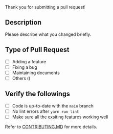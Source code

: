 Thank you for submitting a pull request!

## Description

Please describe what you changed briefly.

## Type of Pull Request
<!-- ignore-task-list-start -->
- [ ] Adding a feature
- [ ] Fixing a bug
- [ ] Maintaining documents
- [ ] Others ()
<!-- ignore-task-list-end -->

## Verify the followings
<!-- ignore-task-list-start -->
- [ ] Code is up-to-date with the `main` branch
- [ ] No lint errors after `yarn run lint`
- [ ] Make sure all the exsiting features working well
<!-- ignore-task-list-end -->

Refer to [CONTRIBUTING.MD](https://github.com/watergis/maplibre-gl-export/tree/master/.github/CONTRIBUTING.md) for more details.

